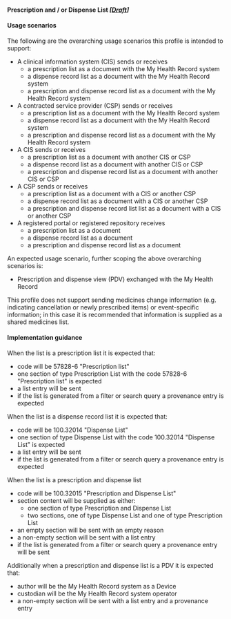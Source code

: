 #### Prescription and / or Dispense List *[[Draft](http://hl7.org/fhir/stu3/valueset-publication-status.html)]*

#### Usage scenarios
The following are the overarching usage scenarios this profile is intended to support:

* A clinical information system (CIS) sends or receives
  * a prescription list as a document with the My Health Record system
  * a dispense record list as a document with the My Health Record system
  * a prescription and dispense record list as a document with the My Health Record system
* A contracted service provider (CSP) sends or receives
   * a prescription list as a document with the My Health Record system
   * a dispense record list as a document with the My Health Record system
   * a prescription and dispense record list as a document with the My Health Record system
* A CIS sends or receives
  * a prescription list as a document with another CIS or CSP
  * a dispense record list as a document with another CIS or CSP
  * a prescription and dispense record list as a document with another CIS or CSP
* A CSP sends or receives
  * a prescription list as a document with a CIS or another CSP
  * a dispense record list as a document with a CIS or another CSP
  * a prescription and dispense record list list as a document with a CIS or another CSP
* A registered portal or registered repository receives
    * a prescription list as a document
    * a dispense record list as a document
    * a prescription and dispense record list as a document 

An expected usage scenario, further scoping the above overarching scenarios is:
* Prescription and dispense view (PDV) exchanged with the My Health Record

This profile does not support sending medicines change information (e.g. indicating cancellation or newly prescribed items) or event-specific information; in this case it is recommended that information is supplied as a shared medicines list.  


#### Implementation guidance

When the list is a prescription list it is expected that:
* code will be 57828-6 "Prescription list"
* one section of type Prescription List with the code 57828-6 "Prescription list" is expected
* a list entry will be sent
* if the list is generated from a filter or search query a provenance entry is expected

When the list is a dispense record list it is expected that:
* code will be 100.32014 "Dispense List"
* one section of type Dispense List with the code 100.32014 "Dispense List" is expected
* a list entry will be sent
* if the list is generated from a filter or search query a provenance entry is expected
 
When the list is a prescription and dispense list
* code will be 100.32015 "Prescription and Dispense List"
* section content will be supplied as either:
  * one section of type Prescription and Dispense List
  * two sections, one of type Dispense List and one of type Prescription List
* an empty section will be sent with an empty reason
* a non-empty section will be sent with a list entry
* if the list is generated from a filter or search query a provenance entry will be sent


Additionally when a prescription and dispense list is a PDV it is expected that:
* author will be the My Health Record system as a Device
* custodian will be the My Health Record system operator
* a non-empty section will be sent with a list entry and a provenance entry
